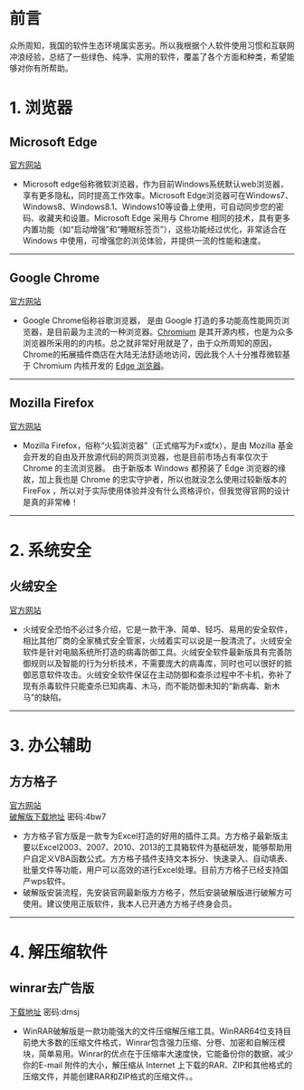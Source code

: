 # 前言
众所周知，我国的软件生态环境属实恶劣。所以我根据个人软件使用习惯和互联网冲浪经验，总结了一些绿色、纯净、实用的软件，覆盖了各个方面和种类，希望能够对你有所帮助。

# 1. 浏览器
##  Microsoft Edge

[官方网站](https://www.microsoft.com/zh-cn/edge)

- Microsoft edge俗称微软浏览器，作为目前Windows系统默认web浏览器，享有更多隐私，同时提高工作效率。Microsoft Edge浏览器可在Windows7、Windows8、Windows8.1、Windows10等设备上使用，可自动同步您的密码、收藏夹和设置。Microsoft Edge 采用与 Chrome 相同的技术，具有更多内置功能（如“启动增强”和“睡眠标签页”），这些功能经过优化，非常适合在 Windows 中使用，可增强您的浏览体验，并提供一流的性能和速度。
------------
## Google Chrome

[官方网站](https://www.google.cn/chrome/)

- Google Chrome俗称谷歌浏览器， 是由 Google 打造的多功能高性能网页浏览器，是目前最为主流的一种浏览器。[Chromium](https://www.chromium.org/) 是其开源内核，也是为众多浏览器所采用的的内核。总之就非常好用就是了，由于众所周知的原因，Chrome的拓展插件商店在大陆无法舒适地访问，因此我个人十分推荐微软基于 Chromium 内核开发的 [Edge 浏览器](https://www.microsoft.com/zh-cn/edge?r=1)。
------------
## Mozilla Firefox

[官方网站](https://www.mozilla.org/zh-CN/firefox/new/)

- Mozilla Firefox，俗称“火狐浏览器”（正式缩写为Fx或fx），是由 Mozilla 基金会开发的自由及开放源代码的网页浏览器，也是目前市场占有率仅次于 Chrome 的主流浏览器。
由于新版本 Windows 都预装了 Edge 浏览器的缘故，加上我也是 Chrome 的忠实守护者，所以也就没怎么使用过较新版本的 FireFox ，所以对于实际使用体验并没有什么资格评价，但我觉得官网的设计是真的非常棒！
****
# 2. 系统安全
## 火绒安全

[官方网站](https://www.huorong.cn/)

- 火绒安全恐怕不必过多介绍，它是一款干净、简单、轻巧、易用的安全软件，相比其他厂商的全家桶式安全管家，火绒着实可以说是一股清流了。火绒安全软件是针对电脑系统所打造的病毒防御工具。火绒安全软件最新版具有完善防御规则以及智能的行为分析技术，不需要庞大的病毒库，同时也可以很好的抵御恶意软件攻击。火绒安全软件保证在主动防御和查杀过程中不卡机，弥补了现有杀毒软件只能查杀已知病毒、木马，而不能防御未知的“新病毒、新木马”的缺陷。

****
# 3. 办公辅助
## 方方格子

[官方网站](http://www.ffcell.com/)   
[破解版下载地址](https://wwi.lanzoup.com/iCRSU0tzsscd) 密码:4bw7

- 方方格子官方版是一款专为Excel打造的好用的插件工具。方方格子最新版主要以Excel2003、2007、2010、2013的工具箱软件为基础研发，能够帮助用户自定义VBA函数公式。方方格子插件支持文本拆分、快速录入、自动填表、批量文件等功能，用户可以高效的进行Excel处理。目前方方格子已经支持国产wps软件。
- 破解版安装流程，先安装官网最新版方方格子，然后安装破解版进行破解方可使用。建议使用正版软件，我本人已开通方方格子终身会员。
****
# 4. 解压缩软件
## winrar去广告版
  
[下载地址](https://wwi.lanzoup.com/b0dwde70f) 密码:dmsj

- WinRAR破解版是一款功能强大的文件压缩解压缩工具。WinRAR64位支持目前绝大多数的压缩文件格式，Winrar包含强力压缩、分卷、加密和自解压模块，简单易用。Winrar的优点在于压缩率大速度快，它能备份你的数据，减少你的E-mail 附件的大小，解压缩从 Internet 上下载的RAR、ZIP和其他格式的压缩文件，并能创建RAR和ZIP格式的压缩文件。。
